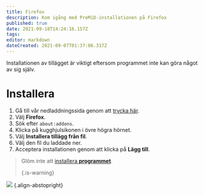 ```yaml
---
title: Firefox
description: Kom igång med PreMiD-installationen på Firefox
published: true
date: 2021-09-18T14:24:16.157Z
tags: 
editor: markdown
dateCreated: 2021-09-07T01:37:06.317Z
---
```


Installationen av tillägget är viktigt eftersom programmet inte kan göra något av sig själv.

# Installera
1. Gå till vår nedladdningssida genom att [trycka här](https://premid.app/downloads).
2. Välj **Firefox**.
3. Sök efter `about:addons`.
4. Klicka på kugghjulsikonen i övre högra hörnet.
5. Välj **Installera tillägg från fil**.
6. Välj den fil du laddade ner.
7. Acceptera installationen genom att klicka på **Lägg till**.

> Glöm inte att [installera **programmet**](/install). 
> 
> {.is-warning}

![](https://img.icons8.com/color/2x/firefox.png) {.align-abstopright}